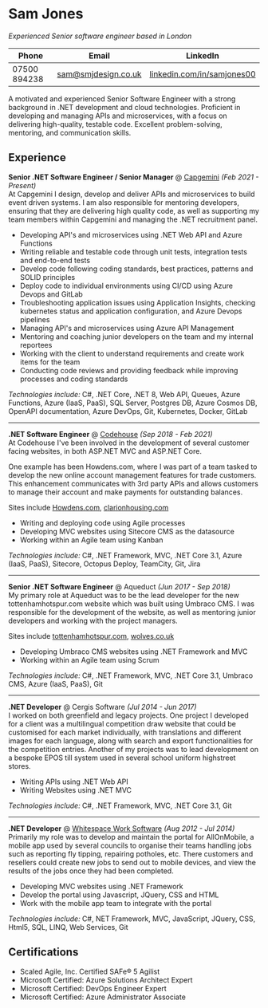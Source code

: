 # Sam Jones
_Experienced Senior software engineer based in London_

| Phone | Email | LinkedIn
|--|--|--|
| 07500 894238 | [sam@smjdesign.co.uk](mailto:sam@smjdesign.co.uk) | [linkedin.com/in/samjones00](http://www.linkedin.com/in/samjones00)


A motivated and experienced Senior Software Engineer with a strong background in .NET development and cloud technologies. Proficient in developing and managing APIs and microservices, with a focus on delivering high-quality, testable code. Excellent problem-solving, mentoring, and communication skills.

## Experience

**Senior .NET Software Engineer / Senior Manager** @ [Capgemini](https://www.capgemini.com/) _(Feb 2021 - Present)_  
At Capgemini I design, develop and deliver APIs and microservices to build event driven systems. I am also responsible for mentoring developers, ensuring that they are delivering high quality code, as well as supporting my team members within Capgemini and managing the .NET recruitment panel.

  - Developing API's and microservices using .NET Web API and Azure Functions
  - Writing reliable and testable code through unit tests, integration tests and end-to-end tests
  - Develop code following coding standards, best practices, patterns and SOLID principles
  - Deploy code to individual environments using CI/CD using Azure Devops and GitLab
  - Troubleshooting application issues using Application Insights, checking kubernetes status and application configuration, and Azure Devops pipelines
  - Managing API's and microservices using Azure API Management
  - Mentoring and coaching junior developers on the team and my internal reportees
  - Working with the client to understand requirements and create work items for the team
  - Conducting code reviews and providing feedback while improving processes and coding standards

  _Technologies include:_ C#, .NET Core, .NET 8, Web API, Queues, Azure Functions, Azure (IaaS, PaaS), SQL Server, Postgres DB, Azure Cosmos DB, OpenAPI documentation, Azure DevOps, Git, Kubernetes, Docker, GitLab

---
**.NET Software Engineer** @ [Codehouse](https://www.codehousegroup.com/) _(Sep 2018 - Feb 2021)_  
At Codehouse I've been involved in the development of several customer facing websites, in both ASP.NET MVC and ASP.NET Core.

One example has been Howdens.com, where I was part of a team tasked to develop the new online account management features for trade customers. This enhancement communicates with 3rd party APIs and allows customers to manage their account and make payments for outstanding balances.

Sites include [Howdens.com](http://www.howdens.com), [clarionhousing.com](https://www.myclarionhousing.com/)

  - Writing and deploying code using Agile processes
  - Developing MVC websites using Sitecore CMS as the datasource
  - Working within an Agile team using Kanban

  
_Technologies include:_ C#, .NET Framework, MVC, .NET Core 3.1, Azure (IaaS, PaaS), Sitecore, Octopus Deploy, TeamCity, Git, Jira

---
**Senior .NET Software Engineer** @ Aqueduct _(Jun 2017 - Sep 2018)_  
My primary role at Aqueduct was to be the lead developer for the new tottenhamhotspur.com website which was built using Umbraco CMS. I was responsible for the development of the website, as well as mentoring junior developers and working with the project managers.

Sites include [tottenhamhotspur.com](https://www.tottenhamhotspur.com/), [wolves.co.uk](https://www.wolves.co.uk/)

  - Developing Umbraco CMS websites using .NET Framework and MVC
  - Working within an Agile team using Scrum

_Technologies include:_ C#, .NET Framework, MVC, .NET Core 3.1, Umbraco CMS, Azure (IaaS, PaaS), Git

---
**.NET Developer** @ Cergis Software _(Jul 2014 - Jun 2017)_ <br>
I worked on both greenfield and legacy projects. One project I developed for a client was a multilingual competition draw website that could be customised for each market individually, with translations and different images for each language, along with search and export functionalities for the competition entries. Another of my projects was to lead development on a bespoke EPOS till system used in several school uniform highstreet stores.
  - Writing APIs using .NET Web API
  - Writing Websites using .NET MVC

_Technologies include:_ C#, .NET Framework, MVC, .NET Core 3.1, Git

---
**.NET Developer** @ [Whitespace Work Software](https://whitespacews.com/) _(Aug 2012 - Jul 2014)_ <br>
Primarily my role was to develop and maintain the portal for AllOnMobile, a mobile app used by several councils to organise their teams handling jobs such as reporting fly tipping, repairing potholes, etc. There customers and resellers could create new jobs to send out to mobile devices, and view the results of the jobs once they had been completed.
  - Developing MVC websites using .NET Framework
  - Develop the portal using Javascript, JQuery, CSS and HTML
  - Work with the mobile app team to integrate with the portal

_Technologies include:_ C#, NET Framework, MVC, JavaScript, JQuery, CSS, Html5, SQL, LINQ, Web Services, Git

## Certifications 
* Scaled Agile, Inc. Certified SAFe® 5 Agilist
* Microsoft Certified: Azure Solutions Architect Expert
* Microsoft Certified: DevOps Engineer Expert
* Microsoft Certified: Azure Administrator Associate
